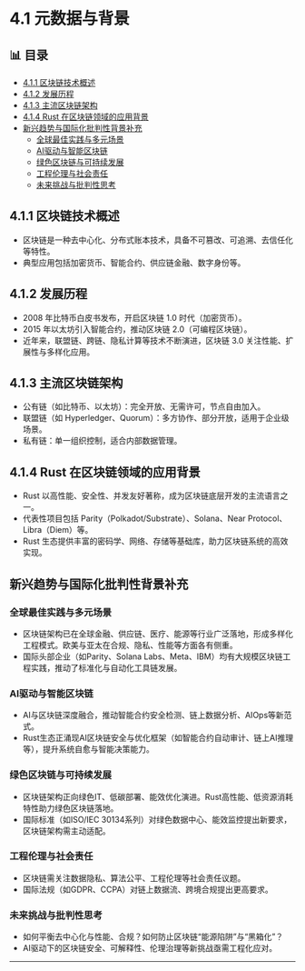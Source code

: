 ﻿# 4.1 元数据与背景


## 📊 目录

- [4.1.1 区块链技术概述](#411-区块链技术概述)
- [4.1.2 发展历程](#412-发展历程)
- [4.1.3 主流区块链架构](#413-主流区块链架构)
- [4.1.4 Rust 在区块链领域的应用背景](#414-rust-在区块链领域的应用背景)
- [新兴趋势与国际化批判性背景补充](#新兴趋势与国际化批判性背景补充)
  - [全球最佳实践与多元场景](#全球最佳实践与多元场景)
  - [AI驱动与智能区块链](#ai驱动与智能区块链)
  - [绿色区块链与可持续发展](#绿色区块链与可持续发展)
  - [工程伦理与社会责任](#工程伦理与社会责任)
  - [未来挑战与批判性思考](#未来挑战与批判性思考)


## 4.1.1 区块链技术概述

- 区块链是一种去中心化、分布式账本技术，具备不可篡改、可追溯、去信任化等特性。
- 典型应用包括加密货币、智能合约、供应链金融、数字身份等。

## 4.1.2 发展历程

- 2008 年比特币白皮书发布，开启区块链 1.0 时代（加密货币）。
- 2015 年以太坊引入智能合约，推动区块链 2.0（可编程区块链）。
- 近年来，联盟链、跨链、隐私计算等技术不断演进，区块链 3.0 关注性能、扩展性与多样化应用。

## 4.1.3 主流区块链架构

- 公有链（如比特币、以太坊）：完全开放、无需许可，节点自由加入。
- 联盟链（如 Hyperledger、Quorum）：多方协作、部分开放，适用于企业级场景。
- 私有链：单一组织控制，适合内部数据管理。

## 4.1.4 Rust 在区块链领域的应用背景

- Rust 以高性能、安全性、并发友好著称，成为区块链底层开发的主流语言之一。
- 代表性项目包括 Parity（Polkadot/Substrate）、Solana、Near Protocol、Libra（Diem）等。
- Rust 生态提供丰富的密码学、网络、存储等基础库，助力区块链系统的高效实现。

## 新兴趋势与国际化批判性背景补充

### 全球最佳实践与多元场景

- 区块链架构已在全球金融、供应链、医疗、能源等行业广泛落地，形成多样化工程模式。欧美与亚太在合规、隐私、性能等方面各有侧重。
- 国际头部企业（如Parity、Solana Labs、Meta、IBM）均有大规模区块链工程实践，推动了标准化与自动化工具链发展。

### AI驱动与智能区块链

- AI与区块链深度融合，推动智能合约安全检测、链上数据分析、AIOps等新范式。
- Rust生态正涌现AI区块链安全与优化框架（如智能合约自动审计、链上AI推理等），提升系统自愈与智能决策能力。

### 绿色区块链与可持续发展

- 区块链架构正向绿色IT、低碳部署、能效优化演进。Rust高性能、低资源消耗特性助力绿色区块链落地。
- 国际标准（如ISO/IEC 30134系列）对绿色数据中心、能效监控提出新要求，区块链架构需主动适配。

### 工程伦理与社会责任

- 区块链需关注数据隐私、算法公平、工程伦理等社会责任议题。
- 国际法规（如GDPR、CCPA）对链上数据流、跨境合规提出更高要求。

### 未来挑战与批判性思考

- 如何平衡去中心化与性能、合规？如何防止区块链“能源陷阱”与“黑箱化”？
- AI驱动下的区块链安全、可解释性、伦理治理等新挑战亟需工程化应对。

---
